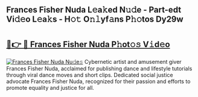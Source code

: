 ## Frances Fisher Nuda L𝚎a𝚔ed N𝚞𝚍e - Part-edt Vi𝚍𝚎o L𝚎a𝚔s - H𝚘𝚝 O𝚗𝚕yf𝚊ns P𝚑𝚘tos Dy29w

# <h2><a href="http://kf0w0u.oniu.top/?m=Frances+Fisher+Nuda">🔗👉 🔴 Frances Fisher Nuda P𝚑ot𝚘𝚜 V𝚒d𝚎o</a></h2>

[![Frances Fisher Nuda Nu𝚍e𝚜](https://i.imgur.com/0qMVB7G.gif)](http://kf0w0u.oniu.top/?m=Frances+Fisher+Nuda)
Cybernetic artist and amusement giver Frances Fisher Nuda, acclaimed for publishing dance and lifestyle tutorials through viral dance moves and short clips. Dedicated social justice advocate Frances Fisher Nuda, recognized for their passion and efforts to promote equality and justice for all.  
